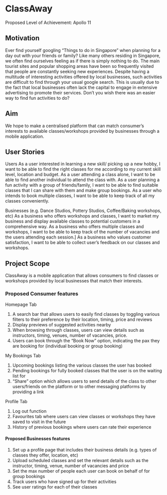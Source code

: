 # ClassAway

Proposed Level of Achievement: Apollo 11

## Motivation
Ever find yourself googling “Things to do in Singapore” when planning for a day out with your friends or family? Like many others residing in Singapore, we often find ourselves feeling as if there is simply nothing to do. The main tourist sites and popular shopping areas have been so frequently visited that people are constantly seeking new experiences. Despite having a multitude of interesting activities offered by local businesses, such activities are difficult to find through your usual google search. This is usually due to the fact that local businesses often lack the capital to engage in extensive advertising to promote their services. Don’t you wish there was an easier way to find fun activities to do?

## Aim
We hope to make a centralised platform that can match consumer’s interests to available classes/workshops provided by businesses through a mobile application.

## User Stories
Users
As a user interested in learning a new skill/ picking up a new hobby, I want to be able to find the right classes for me according to my current skill level, location and budget.
As a user attending a class alone, I want to be able to find another individual to attend the class with.
As a user planning a fun activity with a group of friends/family, I want to be able to find suitable classes that I can share with them and make group bookings.
As a user who intends to book multiple classes, I want to be able to keep track of all my classes conveniently.


Businesses (e.g. Dance Studios, Pottery Studios, Coffee/Baking workshops, etc) 
As a business who offers workshops and classes, I want to market my business and display available classes to potential customers in a comprehensive way.
As a business who offers multiple classes and workshops, I want to be able to keep track of the number of vacancies and the users attending each session.]
As a business who values customer satisfaction, I want to be able to collect user’s feedback on our classes and workshops.

## Project Scope
ClassAway is a mobile application that allows consumers to find classes or workshops provided by local businesses that match their interests.

### Proposed Consumer features

Homepage Tab
1. A search bar that allows users to easily find classes by toggling various filters to their preference by their location, timing, price and reviews
2. Display previews of suggested activities nearby
3. When browsing through classes, users can view details such as instructors, timing, venues, number of vacancies, price.
4. Users can book through the “Book Now” option, indicating the pax they are booking for (individual booking or group booking)

My Bookings Tab 
1. Upcoming bookings listing the various classes the user has booked
2. Pending bookings for fully booked classes that the user is on the waiting list for
3. “Share” option which allows users to send details of the class to other users/friends on the platform or to other messaging platforms by providing a link

Profile Tab
1. Log out function
2. Favourites tab where users can view classes or workshops they have saved to visit in the future
3. History of previous bookings where users can rate their experience

#### Proposed Businesses features

1. Set up a profile page that includes their business details (e.g. types of classes they offer, location, etc)
2. Upload scheduled classes and set the relevant details such as the instructor, timing, venue, number of vacancies and price
3. Set the max number of people each user can book on behalf of for group bookings
4. Track users who have signed up for their activities
5. See user ratings for each of their classes

